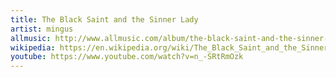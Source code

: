 ```yaml
---
title: The Black Saint and the Sinner Lady
artist: mingus
allmusic: http://www.allmusic.com/album/the-black-saint-and-the-sinner-lady-mw0000192238
wikipedia: https://en.wikipedia.org/wiki/The_Black_Saint_and_the_Sinner_Lady
youtube: https://www.youtube.com/watch?v=n_-SRtRmOzk
---
```

